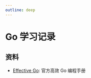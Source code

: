 ```yaml
---
outline: deep
---
```


# Go 学习记录


## 资料

- [Effective Go](https://go.dev/doc/effective_go): 官方高效 Go 编程手册